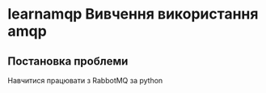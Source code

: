 # learnamqp  Вивчення використання amqp

## Постановка проблеми
Навчитися працювати з RabbotMQ за python


